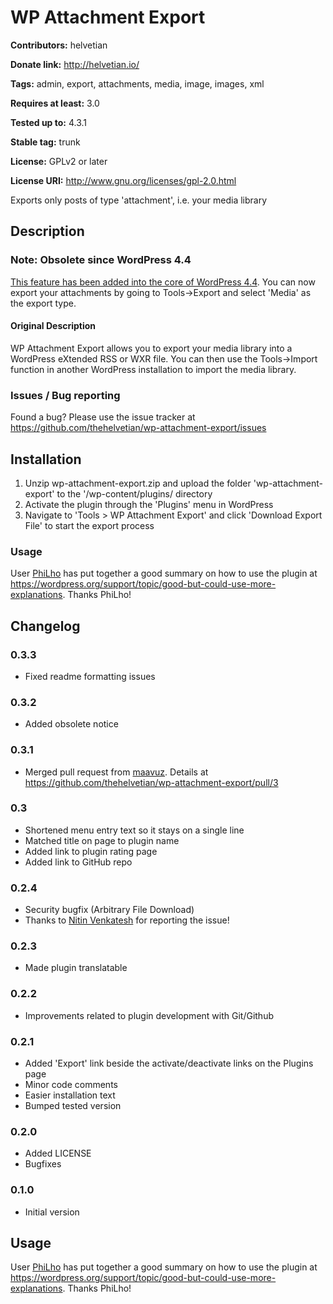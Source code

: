 # WP Attachment Export #
**Contributors:** helvetian
  
**Donate link:** http://helvetian.io/
  
**Tags:** admin, export, attachments, media, image, images, xml
  
**Requires at least:** 3.0
  
**Tested up to:** 4.3.1
  
**Stable tag:** trunk
  
**License:** GPLv2 or later
  
**License URI:** http://www.gnu.org/licenses/gpl-2.0.html
  

Exports only posts of type 'attachment', i.e. your media library

## Description ##

### Note: Obsolete since WordPress 4.4 ###

[This feature has been added into the core of WordPress 4.4](https://core.trac.wordpress.org/ticket/32230). You can now export your attachments by going to Tools->Export and select 'Media' as the export type.

#### Original Description ####

WP Attachment Export allows you to export your media library into a WordPress eXtended RSS or WXR file. You can then use the Tools->Import function in another WordPress installation to import the media library.

### Issues / Bug reporting ###

Found a bug? Please use the issue tracker at <https://github.com/thehelvetian/wp-attachment-export/issues>

## Installation ##

1. Unzip wp-attachment-export.zip and upload the folder 'wp-attachment-export' to the '/wp-content/plugins/ directory
2. Activate the plugin through the 'Plugins' menu in WordPress
3. Navigate to 'Tools > WP Attachment Export' and click 'Download Export File' to start the export process

### Usage ###

User [PhiLho](https://wordpress.org/support/profile/philho) has put together a good summary on how to use the plugin at <https://wordpress.org/support/topic/good-but-could-use-more-explanations>. Thanks PhiLho!

## Changelog ##

### 0.3.3 ###
* Fixed readme formatting issues

### 0.3.2 ###
* Added obsolete notice

### 0.3.1 ###
* Merged pull request from [maavuz](https://profiles.wordpress.org/maavuz). Details at <https://github.com/thehelvetian/wp-attachment-export/pull/3>

### 0.3 ###
* Shortened menu entry text so it stays on a single line
* Matched title on page to plugin name
* Added link to plugin rating page
* Added link to GitHub repo

### 0.2.4 ###
* Security bugfix (Arbitrary File Download)
* Thanks to [Nitin Venkatesh](http://nitstorm.github.io) for reporting the issue!

### 0.2.3 ###
* Made plugin translatable

### 0.2.2 ###
* Improvements related to plugin development with Git/Github

### 0.2.1 ###
* Added 'Export' link beside the activate/deactivate links on the Plugins page
* Minor code comments
* Easier installation text
* Bumped tested version

### 0.2.0 ###
* Added LICENSE
* Bugfixes

### 0.1.0 ###
* Initial version

## Usage ##
User [PhiLho](https://wordpress.org/support/profile/philho) has put together a good summary on how to use the plugin at <https://wordpress.org/support/topic/good-but-could-use-more-explanations>. Thanks PhiLho!
